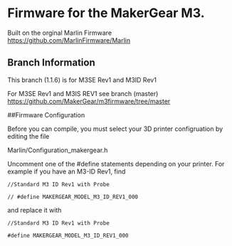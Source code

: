 # Firmware for the MakerGear M3.

Built on the orginal Marlin Firmware
https://github.com/MarlinFirmware/Marlin



## Branch Information
This branch (1.1.6) is for M3SE Rev1 and M3ID Rev1

For M3SE Rev1 and M3IS REV1 see branch (master)
https://github.com/MakerGear/m3firmware/tree/master


##Firmware Configuration


Before you can compile, you must select your 3D printer configruation by editing the file

Marlin/Configuration_makergear.h

Uncomment one of the #define statements depending on your printer. For example if you have an M3-ID Rev1, find


`//Standard M3 ID Rev1 with Probe`

`// #define MAKERGEAR_MODEL_M3_ID_REV1_000`

and replace it with

`//Standard M3 ID Rev1 with Probe`

`#define MAKERGEAR_MODEL_M3_ID_REV1_000`


